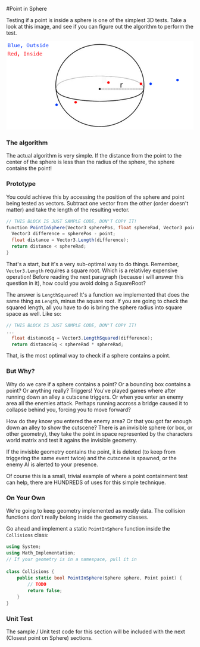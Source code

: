 #Point in Sphere

Testing if a point is inside a sphere is one of the simplest 3D tests. Take a look at this image, and see if you can figure out the algorithm to perform the test.

![Point In Sphere](point_in_sphere.jpg)

### The algorithm

The actual algorithm is very simple. If the distance from the point to the center of the sphere is less than the radius of the sphere, the sphere contains the point!

### Prototype

You could achieve this by accessing the position of the sphere and point being tested as vectors. Subtract one vector from the other (order doesn't matter) and take the length of the resulting vector.

```cs
// THIS BLOCK IS JUST SAMPLE CODE, DON'T COPY IT!
function PointInSphere(Vector3 spherePos, float sphereRad, Vector3 point) {
  Vector3 difference = spherePos - point;
  float distance = Vector3.Length(difference);
  return distance < sphereRad;
}
```

That's a start, but it's a very sub-optimal way to do things. Remember, ```Vector3.Length``` requires a square root. Which is a relativley expensive operation! Before reading the next paragraph (because i will answer this question in it), how could you avoid doing a SquareRoot?

The answer is ```LengthSquared```! It's a function we implemented that does the same thing as ```Length```, minus the square root. If you are going to check the squared length, all you have to do is bring the sphere radius into square space as well. Like so:

```cs
// THIS BLOCK IS JUST SAMPLE CODE, DON'T COPY IT!
...
  float distanceSq = Vector3.LengthSquared(difference);
  return distanceSq < sphereRad * sphereRad;
```

That, is the most optimal way to check if a sphere contains a point.

### But Why?

Why do we care if a sphere contains a point? Or a bounding box contains a point? Or anything really? Triggers! You've played games where after running down an alley a cutscene triggers. Or when you enter an enemy area all the enemies attack. Perhaps running accross a bridge caused it to collapse behind you, forcing you to move forward?

How do they know you entered the enemy area? Or that you got far enough down an alley to show the cutscene? There is an invisible sphere (or box, or other geometry), they take the point in space represented by the characters world matrix and test it agains the invisible geometry. 

If the invisble geometry contains the point, it is deleted (to keep from triggering the same event twice) and the cutscene is spawned, or the enemy AI is alerted to your presence.

Of course this is a small, trivial example of where a point containment test can help, there are HUNDREDS of uses for this simple technique.

### On Your Own

We're going to keep geometry implemented as mostly data. The collision functions don't really belong inside the geometry classes.

Go ahead and implement a static ```PointInSphere``` function inside the ```Collisions``` class:

```cs
using System;
using Math_Implementation;
// If your geometry is in a namespace, pull it in

class Collisions {
    public static bool PointInSphere(Sphere sphere, Point point) {
        // TODO
        return false;
    }
}
```

### Unit Test

The sample / Unit test code for this section will be included with the next (Closest point on Sphere) sections.